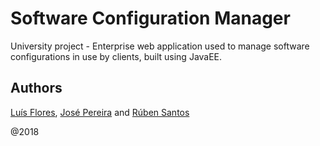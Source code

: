 # Software Configuration Manager

University project - Enterprise web application used to manage software configurations in use by clients, built using JavaEE.

## Authors
[Luís Flores](https://github.com/luiscflores), [José Pereira](https://github.com/jomifepe) and [Rúben Santos](https://github.com/ruben18)

@2018
